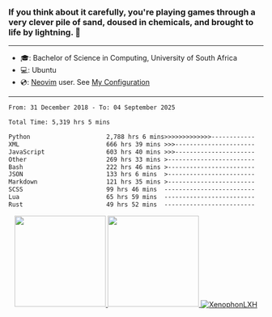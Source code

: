 ### If you think about it carefully, you're playing games through a very clever pile of sand, doused in chemicals, and brought to life by lightning.  👋

-------------------------------------------------------------------------------------------------------

- 🎓: Bachelor of Science in Computing, University of South Africa
- 💻: Ubuntu
- 💿: [Neovim](https://github.com/neovim/neovim) user. See [My Configuration](https://github.com/XenophonLXH/xenovim)

-------------------------------------------------------------------------------------------------------

<!--START_SECTION:waka-->

```txt
From: 31 December 2018 - To: 04 September 2025

Total Time: 5,319 hrs 5 mins

Python                     2,788 hrs 6 mins>>>>>>>>>>>>>------------   52.42 %
XML                        666 hrs 39 mins >>>----------------------   12.53 %
JavaScript                 603 hrs 40 mins >>>----------------------   11.35 %
Other                      269 hrs 33 mins >------------------------   05.07 %
Bash                       222 hrs 46 mins >------------------------   04.19 %
JSON                       133 hrs 6 mins  >------------------------   02.50 %
Markdown                   121 hrs 35 mins >------------------------   02.29 %
SCSS                       99 hrs 46 mins  -------------------------   01.88 %
Lua                        65 hrs 59 mins  -------------------------   01.24 %
Rust                       49 hrs 52 mins  -------------------------   00.94 %
```

<!--END_SECTION:waka-->


<p align="center">
    <a href="https://github.com/XenophonLXH">
        <img height="180em" src="https://github-readme-stats-eight-theta.vercel.app/api?username=XenophonLXH&show_icons=true&theme=algolia&include_all_commits=true&count_private=true"/>
        <img height="180em" src="https://github-readme-stats-eight-theta.vercel.app/api/top-langs/?username=XenophonLXH&layout=compact&langs_count=8&theme=algolia"/>
        <img align="center" src="https://github-readme-streak-stats.herokuapp.com/?user=XenophonLXH&theme=algolia" alt="XenophonLXH" />
    </a>
</p>
